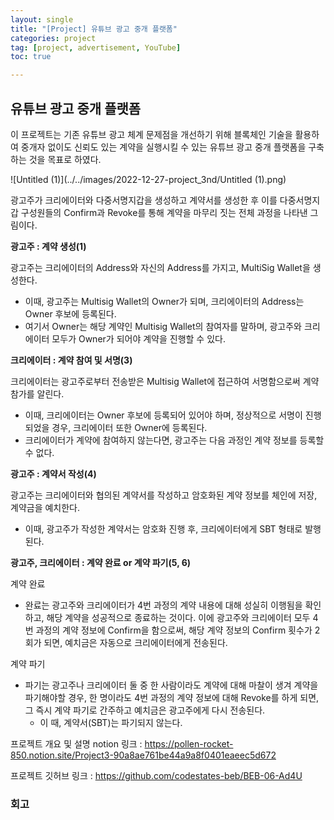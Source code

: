 ```yaml
---
layout: single
title: "[Project] 유튜브 광고 중개 플랫폼"
categories: project
tag: [project, advertisement, YouTube]
toc: true

---
```


## 유튜브 광고 중개 플랫폼

이 프로젝트는 기존 유튜브 광고 체계 문제점을 개선하기 위해 블록체인 기술을 활용하여 중개자 없이도 신뢰도 있는 계약을 실행시킬 수 있는 유튜브 광고 중개 플랫폼을 구축하는 것을 목표로 하였다.

![Untitled (1)](../../images/2022-12-27-project_3nd/Untitled (1).png)

광고주가 크리에이터와 다중서명지갑을 생성하고 계약서를 생성한 후 이를 다중서명지갑 구성원들의 Confirm과 Revoke를 통해 계약을 마무리 짓는 전체 과정을 나타낸 그림이다.

**광고주 : 계약 생성(1)**

광고주는 크리에이터의 Address와 자신의 Address를 가지고, MultiSig Wallet을 생성한다.

- 이때, 광고주는 Multisig Wallet의 Owner가 되며, 크리에이터의 Address는 Owner 후보에 등록된다.
- 여기서 Owner는 해당 계약인 Multisig Wallet의 참여자를 말하며, 광고주와 크리에이터 모두가 Owner가 되어야 계약을 진행할 수 있다.

**크리에이터 : 계약 참여 및 서명(3)**

크리에이터는 광고주로부터 전송받은 Multisig Wallet에 접근하여 서명함으로써 계약 참가를 알린다.

- 이때, 크리에이터는 Owner 후보에 등록되어 있어야 하며, 정상적으로 서명이 진행되었을 경우, 크리에이터 또한 Owner에 등록된다.
- 크리에이터가 계약에 참여하지 않는다면, 광고주는 다음 과정인 계약 정보를 등록할 수 없다.

**광고주 : 계약서 작성(4)**

광고주는 크리에이터와 협의된 계약서를 작성하고 암호화된 계약 정보를 체인에 저장, 계약금을 예치한다.

- 이때, 광고주가 작성한 계약서는 암호화 진행 후, 크리에이터에게 SBT 형태로 발행된다.

**광고주, 크리에이터 : 계약 완료 or 계약 파기(5, 6)**

계약 완료

- 완료는 광고주와 크리에이터가 4번 과정의 계약 내용에 대해 성실히 이행됨을 확인하고, 해당 계약을 성공적으로 종료하는 것이다. 이에 광고주와 크리에이터 모두 4번 과정의 계약 정보에 Confirm을 함으로써, 해당 계약 정보의 Confirm 횟수가 2회가 되면, 예치금은 자동으로 크리에이터에게 전송된다.

계약 파기

- 파기는 광고주나 크리에이터 둘 중 한 사람이라도 계약에 대해 마찰이 생겨 계약을 파기해야할 경우, 한 명이라도 4번 과정의 계약 정보에 대해 Revoke를 하게 되면, 그 즉시 계약 파기로 간주하고 예치금은 광고주에게 다시 전송된다.
  - 이 때, 계약서(SBT)는 파기되지 않는다.



프로젝트 개요 및 설명 notion 링크 : https://pollen-rocket-850.notion.site/Project3-90a8ae761be44a9a8f0401eaeec5d672

프로젝트 깃허브 링크 : https://github.com/codestates-beb/BEB-06-Ad4U

### 회고

